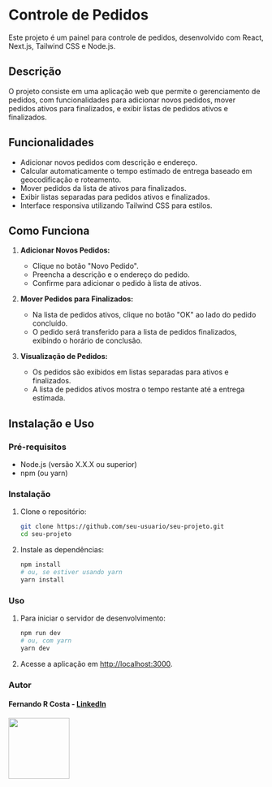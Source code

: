 # Controle de Pedidos

Este projeto é um painel para controle de pedidos, desenvolvido com React, Next.js, Tailwind CSS e Node.js.

## Descrição

O projeto consiste em uma aplicação web que permite o gerenciamento de pedidos, com funcionalidades para adicionar novos pedidos, mover pedidos ativos para finalizados, e exibir listas de pedidos ativos e finalizados.

## Funcionalidades

- Adicionar novos pedidos com descrição e endereço.
- Calcular automaticamente o tempo estimado de entrega baseado em geocodificação e roteamento.
- Mover pedidos da lista de ativos para finalizados.
- Exibir listas separadas para pedidos ativos e finalizados.
- Interface responsiva utilizando Tailwind CSS para estilos.

## Como Funciona

1. **Adicionar Novos Pedidos:**
   - Clique no botão "Novo Pedido".
   - Preencha a descrição e o endereço do pedido.
   - Confirme para adicionar o pedido à lista de ativos.

2. **Mover Pedidos para Finalizados:**
   - Na lista de pedidos ativos, clique no botão "OK" ao lado do pedido concluído.
   - O pedido será transferido para a lista de pedidos finalizados, exibindo o horário de conclusão.

3. **Visualização de Pedidos:**
   - Os pedidos são exibidos em listas separadas para ativos e finalizados.
   - A lista de pedidos ativos mostra o tempo restante até a entrega estimada.

## Instalação e Uso

### Pré-requisitos

- Node.js (versão X.X.X ou superior)
- npm (ou yarn)

### Instalação

1. Clone o repositório:

   ```bash
   git clone https://github.com/seu-usuario/seu-projeto.git
   cd seu-projeto

2. Instale as dependências:

   ```bash
   npm install
   # ou, se estiver usando yarn
   yarn install

### Uso

1. Para iniciar o servidor de desenvolvimento:

   ```bash
   npm run dev
   # ou, com yarn
   yarn dev

2. Acesse a aplicação em <http://localhost:3000>.

### Autor

#### Fernando R Costa - [LinkedIn](https://www.linkedin.com/in/fernando-r-costa/)

<img src="./public/frc.gif" width=120px alt="">
